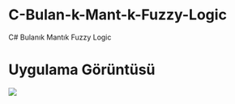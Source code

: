 # C-Bulan-k-Mant-k-Fuzzy-Logic
C# Bulanık Mantık Fuzzy Logic

# Uygulama Görüntüsü
![](https://github.com/eraykisabacak/C-Bulan-k-Mant-k-Fuzzy-Logic/blob/master/fuzzy.jpg)